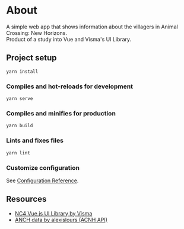 # About
A simple web app that shows information about the villagers in 
Animal Crossing: New Horizons.   
Product of a study into Vue and Visma's UI Library.   


## Project setup
```
yarn install
```

### Compiles and hot-reloads for development
```
yarn serve
```

### Compiles and minifies for production
```
yarn build
```

### Lints and fixes files
```
yarn lint
```

### Customize configuration
See [Configuration Reference](https://cli.vuejs.org/config/).


## Resources
- [NC4 Vue.js UI Library by Visma](https://ux.visma.com/guidelines-resources/vuejs-ui-library/)
- [ANCH data by alexislours (ACNH API)](https://github.com/alexislours/ACNHAPI)